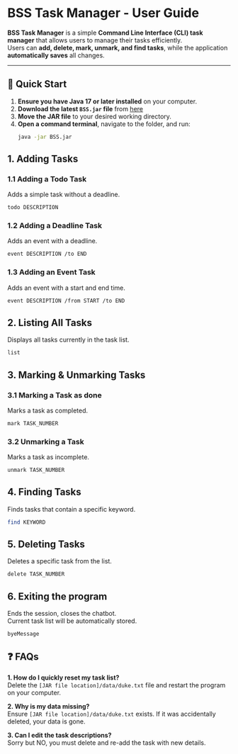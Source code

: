 # **BSS Task Manager - User Guide**  
**BSS Task Manager** is a simple **Command Line Interface (CLI) task manager** that allows users to manage their tasks efficiently.  
Users can **add, delete, mark, unmark, and find tasks**, while the application **automatically saves** all changes.

---

## **📌 Quick Start**
1. **Ensure you have Java 17 or later installed** on your computer.  
2. **Download the latest `BSS.jar` file** from [here](#)  
3. **Move the JAR file** to your desired working directory.  
4. **Open a command terminal**, navigate to the folder, and run:
   ```sh
   java -jar BSS.jar


## **1. Adding Tasks**

### **1.1 Adding a Todo Task**
Adds a simple task without a deadline.

```sh
todo DESCRIPTION
```

### **1.2 Adding a Deadline Task**

Adds an event with a deadline.

```sh
event DESCRIPTION /to END
```

### **1.3 Adding an Event Task**

Adds an event with a start and end time.

```sh
event DESCRIPTION /from START /to END
```
## **2. Listing All Tasks**

Displays all tasks currently in the task list.

```sh
list
```
## **3. Marking & Unmarking Tasks**

### **3.1 Marking a Task as done**

Marks a task as completed.

```sh
mark TASK_NUMBER
```
### **3.2 Unmarking a Task**

Marks a task as incomplete.

```sh
unmark TASK_NUMBER
```
## **4. Finding Tasks**

Finds tasks that contain a specific keyword.

```sh
find KEYWORD
```
## **5. Deleting Tasks**

Deletes a specific task from the list.

```sh
delete TASK_NUMBER
```
## **6. Exiting the program**

Ends the session, closes the chatbot.  
Current task list will be automatically stored.

```sh
byeMessage
```

## **❓ FAQs**
**1. How do I quickly reset my task list?**   
Delete the `[JAR file location]/data/duke.txt` file and restart the program on your computer.  

**2. Why is my data missing?**  
Ensure `[JAR file location]/data/duke.txt` exists. If it was accidentally deleted, your data is gone.  

**3.  Can I edit the task descriptions?**   
Sorry but NO, you must delete and re-add the task with new details.

